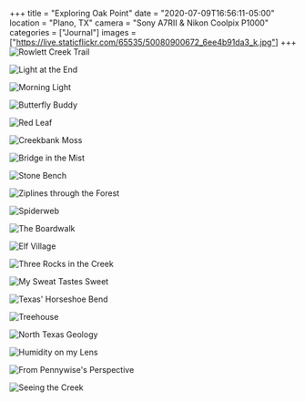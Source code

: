 +++
title = "Exploring Oak Point"
date = "2020-07-09T16:56:11-05:00"
location = "Plano, TX"
camera = "Sony A7RII & Nikon Coolpix P1000"
categories = ["Journal"]
images = ["https://live.staticflickr.com/65535/50080900672_6ee4b91da3_k.jpg"]
+++
![Rowlett Creek Trail](https://live.staticflickr.com/65535/50080900672_6ee4b91da3_k.jpg)
<!--more-->

![Light at the End](https://live.staticflickr.com/65535/50080047283_28de39733c_k.jpg)

![Morning Light](https://live.staticflickr.com/65535/50080873827_fda0ff416e_k.jpg)

![Butterfly Buddy](https://live.staticflickr.com/65535/50080081288_7ed7189ed9_k.jpg)

![Red Leaf](https://live.staticflickr.com/65535/50080871912_004c59c42a_k.jpg)

![Creekbank Moss](https://live.staticflickr.com/65535/50080903497_3a023ac807_k.jpg)

![Bridge in the Mist](https://live.staticflickr.com/65535/50080048783_ca92942860_k.jpg)

![Stone Bench](https://live.staticflickr.com/65535/50080077318_677ef3ce1f_k.jpg)

![Ziplines through the Forest](https://live.staticflickr.com/65535/50080624051_9214ce7068_k.jpg)

![Spiderweb](https://live.staticflickr.com/65535/50080906567_f43e31b8c8_k.jpg)

![The Boardwalk](https://live.staticflickr.com/65535/50080078048_e8cb21a05d_k.jpg)

![Elf Village](https://live.staticflickr.com/65535/50080868717_027ba4f458_k.jpg)

![Three Rocks in the Creek](https://live.staticflickr.com/65535/50080899347_9191e3803d_k.jpg)

![My Sweat Tastes Sweet](https://live.staticflickr.com/65535/50080659916_b49131759f_k.jpg)

![Texas' Horseshoe Bend](https://live.staticflickr.com/65535/50080905922_0b827521f8_k.jpg)

![Treehouse](https://live.staticflickr.com/65535/50080897437_d9f0ec625e_k.jpg)

![North Texas Geology](https://live.staticflickr.com/65535/50080652996_2f7ffee8e8_k.jpg)

![Humidity on my Lens](https://live.staticflickr.com/65535/50080874942_5fc6a0498b_k.jpg)

![From Pennywise's Perspective](https://live.staticflickr.com/65535/50080869057_2222fe0058_k.jpg)

![Seeing the Creek](https://live.staticflickr.com/65535/50080898912_4b1e532fa9_k.jpg)

